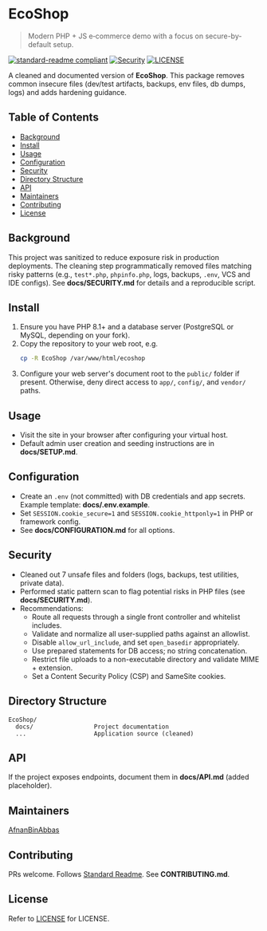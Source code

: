 # EcoShop

> Modern PHP + JS e‑commerce demo with a focus on secure-by-default setup.

[![standard-readme compliant](https://img.shields.io/badge/standard--readme-OK-brightgreen.svg)](https://github.com/RichardLitt/standard-readme)
[![Security](https://img.shields.io/badge/security-hardened-blue.svg)](#security)
[![LICENSE](https://img.shields.io/badge/license-Apache--2.0-blue?logo=apache)](https://github.com/AfnanBinAbbas/EcoShop-Secure_PHP_E-Commerce_Platform/blob/main/LICENSE)

A cleaned and documented version of **EcoShop**. This package removes common insecure files (dev/test artifacts, backups, env files, db dumps, logs) and adds hardening guidance.

## Table of Contents

- [Background](#background)
- [Install](#install)
- [Usage](#usage)
- [Configuration](#configuration)
- [Security](#security)
- [Directory Structure](#directory-structure)
- [API](#api)
- [Maintainers](#maintainers)
- [Contributing](#contributing)
- [License](#license)

## Background

This project was sanitized to reduce exposure risk in production deployments. The cleaning step programmatically removed files matching risky patterns (e.g., `test*.php`, `phpinfo.php`, logs, backups, `.env`, VCS and IDE configs). See **docs/SECURITY.md** for details and a reproducible script.

## Install

1. Ensure you have PHP 8.1+ and a database server (PostgreSQL or MySQL, depending on your fork).
2. Copy the repository to your web root, e.g.
   ```bash
   cp -R EcoShop /var/www/html/ecoshop
   ```
3. Configure your web server's document root to the `public/` folder if present. Otherwise, deny direct access to `app/`, `config/`, and `vendor/` paths.

## Usage

- Visit the site in your browser after configuring your virtual host.
- Default admin user creation and seeding instructions are in **docs/SETUP.md**.

## Configuration

- Create an `.env` (not committed) with DB credentials and app secrets. Example template: **docs/.env.example**.
- Set `SESSION.cookie_secure=1` and `SESSION.cookie_httponly=1` in PHP or framework config.
- See **docs/CONFIGURATION.md** for all options.

## Security

- Cleaned out 7 unsafe files and folders (logs, backups, test utilities, private data).
- Performed static pattern scan to flag potential risks in PHP files (see **docs/SECURITY.md**).
- Recommendations:
  - Route all requests through a single front controller and whitelist includes.
  - Validate and normalize all user-supplied paths against an allowlist.
  - Disable `allow_url_include`, and set `open_basedir` appropriately.
  - Use prepared statements for DB access; no string concatenation.
  - Restrict file uploads to a non-executable directory and validate MIME + extension.
  - Set a Content Security Policy (CSP) and SameSite cookies.

## Directory Structure

```
EcoShop/
  docs/                 Project documentation
  ...                   Application source (cleaned)
```

## API

If the project exposes endpoints, document them in **docs/API.md** (added placeholder).

## Maintainers

[AfnanBinAbbas](https://github.com/AfnanBinAbbas)

## Contributing

PRs welcome. Follows [Standard Readme](https://github.com/RichardLitt/standard-readme). See **CONTRIBUTING.md**.

## License

Refer to [LICENSE](https://github.com/AfnanBinAbbas/EcoShop-Secure_PHP_E-Commerce_Platform/blob/main/LICENSE) for LICENSE.